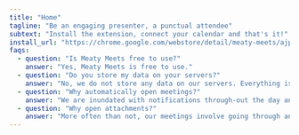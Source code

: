 ```yaml
---
title: "Home"
tagline: "Be an engaging presenter, a punctual attendee"
subtext: "Install the extension, connect your calendar and that's it!"
install_url: "https://chrome.google.com/webstore/detail/meaty-meets/ajpohkekgaabafinjmabdmnmkddjfpin"
faqs:
  - question: "Is Meaty Meets free to use?"
    answer: "Yes, Meaty Meets is free to use."
  - question: "Do you store my data on your servers?"
    answer: "No, we do not store any data on our servers. Everything is stored in the browser, so you can enjoy the convenience of our service without sacrificing your privacy."
  - question: "Why automatically open meetings?"
    answer: "We are inundated with notifications through-out the day and upcoming meeting notifications are a majority of them. If we are going to join them anyway, why not automatically open it for us. We always have the option to close the tab if we choose not to join. Moreover, creating a habit amongst your team to join few minutes early to chit-chat non-work related topics can create better bond and act as an ice-breaker."
  - question: "Why open attachments?"
    answer: "More often than not, our meetings involve going through an agenda, presenting slides or taking notes. You can enable opening attachments so that you don’t have to go back to the meeting invite to look through the attachments and open them after the meeting has begun."
---
```

